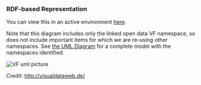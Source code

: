 ### RDF-based Representation

You can view this in an active environment [here](http://www.visualdataweb.de/webvowl/#iri=https://raw.githubusercontent.com/valueflows/valueflows/master/release-doc-in-process/all_vf.TTL).

Note that this diagram includes only the linked open data VF namespace, so does not include important items for which we are re-using other namespaces.  See [the UML Diagram](https://valueflo.ws/specification/diagrams/uml.html) for a complete model with the namespaces identified.

![VF uml picture](https://rawgit.com/valueflows/valueflows/master/release-doc-in-process/all-vf-vowl.svg)

Credit: http://visualdataweb.de/
